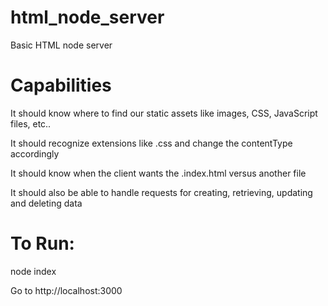# html_node_server
Basic HTML node server

# Capabilities
It should know where to find our static assets like images, CSS, JavaScript files, etc..

It should recognize extensions like .css and change the contentType accordingly

It should know when the client wants the .index.html versus another file

It should also be able to handle requests for creating, retrieving, updating and deleting data

# To Run:
node index

Go to http://localhost:3000
